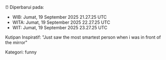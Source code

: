 ⏰ Diperbarui pada:
- WIB: Jumat, 19 September 2025 21.27.25 UTC
- WITA: Jumat, 19 September 2025 22.27.25 UTC
- WIT: Jumat, 19 September 2025 23.27.25 UTC

Kutipan Inspiratif:
"Just saw the most smartest person when i was in front of the mirror"


Kategori: funny

